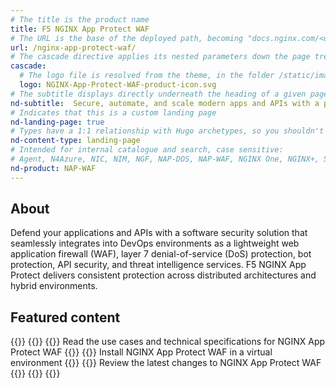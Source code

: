 ```yaml
---
# The title is the product name
title: F5 NGINX App Protect WAF
# The URL is the base of the deployed path, becoming "docs.nginx.com/<url>/<other-pages>"
url: /nginx-app-protect-waf/
# The cascade directive applies its nested parameters down the page tree until overwritten
cascade:
  # The logo file is resolved from the theme, in the folder /static/images/icons/
  logo: NGINX-App-Protect-WAF-product-icon.svg
# The subtitle displays directly underneath the heading of a given page
nd-subtitle:  Secure, automate, and scale modern apps and APIs with a platform-agnostic WAF 
# Indicates that this is a custom landing page
nd-landing-page: true
# Types have a 1:1 relationship with Hugo archetypes, so you shouldn't need to change this
nd-content-type: landing-page
# Intended for internal catalogue and search, case sensitive:
# Agent, N4Azure, NIC, NIM, NGF, NAP-DOS, NAP-WAF, NGINX One, NGINX+, Solutions, Unit
nd-product: NAP-WAF
---
```


## About

Defend your applications and APIs with a software security solution that seamlessly integrates into DevOps environments as a lightweight web application firewall (WAF), layer 7 denial-of-service (DoS) protection, bot protection, API security, and threat intelligence services. F5 NGINX App Protect delivers consistent protection across distributed architectures and hybrid environments.

## Featured content
[//]: # "You can add a maximum of three cards: any extra will not display."
[//]: # "One card will take full width page: two will take half width each. Three will stack like an inverse pyramid."
[//]: # "Some examples of content could be the latest release note, the most common install path, and a popular new feature."

{{<card-layout>}}
  {{<card-section showAsCards="true" isFeaturedSection="true">}}
    {{<card title="Administration Guide" titleUrl="/nginx-app-protect-waf/v5/admin-guide/overview/">}}
      Read the use cases and technical specifications for NGINX App Protect WAF
    {{</card>}}
    {{<card title="Installing NGINX App Protect WAF" titleUrl="/nginx-app-protect-waf/v5/admin-guide/install/">}}
      Install NGINX App Protect WAF in a virtual environment
    {{</card>}}
    {{<card title="Releases" titleUrl="/nginx-app-protect-waf/v5/releases/" icon="clock-alert">}}
      Review the latest changes to NGINX App Protect WAF
    {{</card>}}
  {{</card-section>}}
{{</card-layout>}}